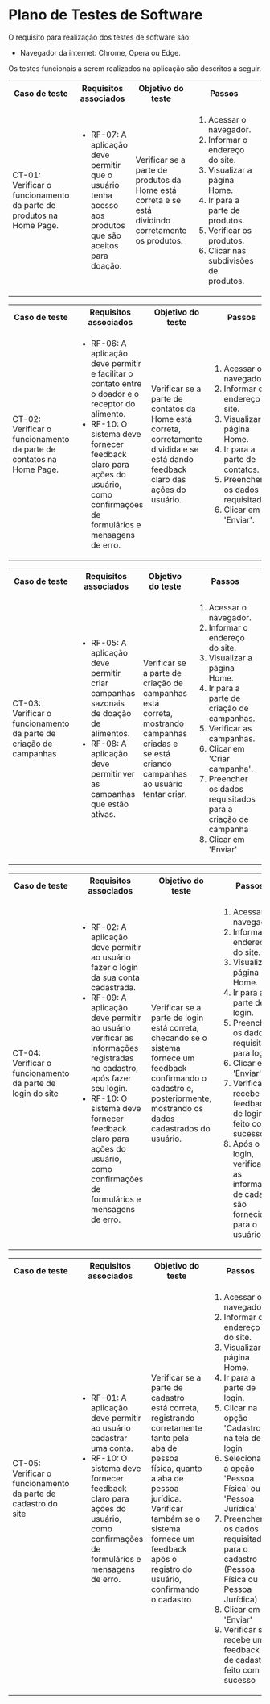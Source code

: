 # Plano de Testes de Software

O requisito para realização dos testes de software são:
<ul><li>Navegador da internet: Chrome, Opera ou Edge.</li></ul>

Os testes funcionais a serem realizados na aplicação são descritos a seguir.
 
<table>
 <tr>
  <th>Caso de teste</th>
  <th>Requisitos associados</th>
  <th>Objetivo do teste</th>
  <th>Passos</th>
  <th>Critérios de êxito</th>
  <th>Responsável</th>
 </tr>
 <tr>
  <td>CT-01: Verificar o funcionamento da parte de produtos na Home Page.</td>
  <td>
   <ul>
    <li>RF-07: A aplicação deve permitir que o usuário tenha acesso aos produtos que são aceitos para doação.</li>
   </ul>
  </td>
  <td>Verificar se a parte de produtos da Home está correta e se está dividindo corretamente os produtos.</td>
  <td>
   <ol>
    <li>Acessar o navegador.</li>
    <li>Informar o endereço do site.</li>
    <li>Visualizar a página Home.</li>
    <li>Ir para a parte de produtos.</li>
    <li>Verificar os produtos.</li>
    <li>Clicar nas subdivisões de produtos.</li>
   </ol>
   </td>
  <td>Todos os produtos devem estar listados na home e devem ser subdivididos de forma correta ao clicar na subdivisão listada.</td>
  <td>Rodrigo</td>
 </tr>
</table>

<table>
 <tr>
  <th>Caso de teste</th>
  <th>Requisitos associados</th>
  <th>Objetivo do teste</th>
  <th>Passos</th>
  <th>Critérios de êxito</th>
  <th>Responsável</th>
 </tr>
 <tr>
  <td>CT-02: Verificar o funcionamento da parte de contatos na Home Page.</td>
  <td>
   <ul>
    <li>RF-06: A aplicação deve permitir e facilitar o contato entre o doador e o receptor do alimento.</li>
     <li>RF-10: O sistema deve fornecer feedback claro para ações do usuário, como confirmações de formulários e mensagens de erro.</li>
   </ul>
  </td>
  <td>Verificar se a parte de contatos da Home está correta, corretamente dividida e se está dando feedback claro das ações do usuário.</td>
  <td>
   <ol>
    <li>Acessar o navegador.</li>
    <li>Informar o endereço do site.</li>
    <li>Visualizar a página Home.</li>
    <li>Ir para a parte de contatos.</li>
    <li>Preencher os dados requisitados.</li>
    <li>Clicar em 'Enviar'.</li>
   </ol>
   </td>
  <td>Deve ocorrer uma validação das informações fornecidas pelo usuário e ao clicar em 'Enviar', deve aparecer uma mensagem agradecendo o contato.</td>
  <td>Rodrigo</td>
 </tr>
</table>

<table>
 <tr>
  <th>Caso de teste</th>
  <th>Requisitos associados</th>
  <th>Objetivo do teste</th>
  <th>Passos</th>
  <th>Critérios de êxito</th>
  <th>Responsável</th>
 </tr>
 <tr>
  <td>CT-03: Verificar o funcionamento da parte de criação de campanhas</td>
  <td>
   <ul>
    <li>RF-05: A aplicação deve permitir criar campanhas sazonais de doação de alimentos.</li>
    <li>RF-08: A aplicação deve permitir ver as campanhas que estão ativas.</li>
   </ul>
  </td>
  <td>Verificar se a parte de criação de campanhas está correta, mostrando campanhas criadas e se está criando campanhas ao usuário tentar criar.</td>
  <td>
   <ol>
    <li>Acessar o navegador.</li>
    <li>Informar o endereço do site.</li>
    <li>Visualizar a página Home.</li>
    <li>Ir para a parte de criação de campanhas.</li>
    <li>Verificar as campanhas.</li>
    <li>Clicar em 'Criar campanha'.</li>
    <li>Preencher os dados requisitados para a criação de campanha</li>
    <li>Clicar  em 'Enviar'</li>
   </ol>
   </td>
  <td>As campanhas ativas devem aparecer, mostrando suas especificações. A opção "Criar campanhas" deve adicionar corretamente as campanhas de usuários que queiram utilizá-la.</td>
  <td>Danilo</td>
 </tr>
</table>

<table>
 <tr>
  <th>Caso de teste</th>
  <th>Requisitos associados</th>
  <th>Objetivo do teste</th>
  <th>Passos</th>
  <th>Critérios de êxito</th>
  <th>Responsável</th>
 </tr>
 <tr>
  <td>CT-04: Verificar o funcionamento da parte de login do site</td>
  <td>
   <ul>
    <li>RF-02: A aplicação deve permitir ao usuário fazer o login da sua conta cadastrada.</li>
    <li>RF-09: A aplicação deve permitir ao usuário verificar as informações registradas no cadastro, após fazer seu login.</li>
    <li>RF-10: O sistema deve fornecer feedback claro para ações do usuário, como confirmações de formulários e mensagens de erro.</li>
   </ul>
  </td>
  <td>Verificar se a parte de login está correta, checando se o sistema fornece um feedback confirmando o cadastro e, posteriormente, mostrando os dados cadastrados do usuário.</td>
  <td>
   <ol>
    <li>Acessar o navegador.</li>
    <li>Informar o endereço do site.</li>
    <li>Visualizar a página Home.</li>
    <li>Ir para a parte de login.</li>
    <li>Preencher os dados requisitados para login</li>
    <li>Clicar em 'Enviar'.</li>
    <li>Verificar se recebe um feedback de login feito com sucesso</li>
    <li>Após o login, verificar se as informações de cadastro são fornecidas para o usuário</li>
   </ol>
   </td>
  <td>O usuário deverá fazer o login, recebendo um feedback mostrando se o login foi bem ou mal sucedido. Após a confirmação de login, os dados previamente cadastrados deverão aparecer para o usuário. </td>
  <td></td>
 </tr>
</table>

<table>
 <tr>
  <th>Caso de teste</th>
  <th>Requisitos associados</th>
  <th>Objetivo do teste</th>
  <th>Passos</th>
  <th>Critérios de êxito</th>
  <th>Responsável</th>
 </tr>
 <tr>
  <td>CT-05: Verificar o funcionamento da parte de cadastro do site</td>
  <td>
   <ul>
    <li>RF-01: A aplicação deve permitir ao usuário cadastrar uma conta.</li>
    <li>RF-10: O sistema deve fornecer feedback claro para ações do usuário, como confirmações de formulários e mensagens de erro.</li>
   </ul>
  </td>
  <td>Verificar se a parte de cadastro está correta, registrando corretamente tanto pela aba de pessoa física, quanto a aba de pessoa jurídica. Verificar também se o sistema fornece um feedback após o registro do usuário, confirmando o cadastro</td>
  <td>
   <ol>
    <li>Acessar o navegador.</li>
    <li>Informar o endereço do site.</li>
    <li>Visualizar a página Home.</li>
    <li>Ir para a parte de login.</li>
    <li>Clicar na opção 'Cadastro' na tela de login</li>
    <li>Selecionar a opção 'Pessoa Física' ou 'Pessoa Jurídica'</li>
    <li>Preencher os dados requisitados para o cadastro (Pessoa Física ou Pessoa Jurídica)</li>
    <li>Clicar em 'Enviar'</li>
    <li>Verificar se recebe um feedback de cadastro feito com sucesso</li>
   </ol>
   </td>
  <td>O usuário deve fazer o cadastro, preenchendo informações solicitadas com base no cadastro de Pessoa Física ou Pessoa Jurídica.</td>
  <td></td>
 </tr>
</table>
